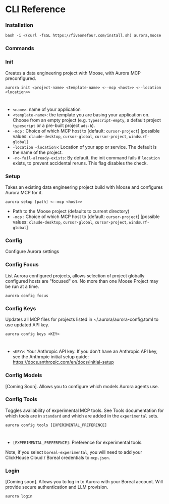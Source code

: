 # CLI Reference

### Installation

```
bash -i <(curl -fsSL https://fiveonefour.com/install.sh) aurora,moose
```

### Commands

### Init

Creates a data engineering project with Moose, with Aurora MCP preconfigured.

```
aurora init <project-name> <template-name> <--mcp <host>> <--location <location>> 
```
#
- `<name>`: name of your application
- `<template-name>`: the template you are basing your application on. Choose from an empty project (e.g. `typescript-empty`, a default project `typescript` or a pre-built project `ads-b`).
- `-mcp` <host>: Choice of which MCP host to [default: `cursor-project`] [possible values: `claude-desktop`, `cursor-global`, `cursor-project`, `windsurf-global`]
- `-location <location>`: Location of your app or service. The default is the name of the project.
- `-no-fail-already-exists`: By default, the init command fails if `location` exists, to prevent accidental reruns. This flag disables the check.

### Setup

Takes an existing data engineering project build with Moose and configures Aurora MCP for it.

```
aurora setup [path] <--mcp <host>>
```

- Path to the Moose project (defaults to current directory)
- `-mcp` <host>: Choice of which MCP host to [default: `cursor-project`] [possible values: `claude-desktop`, `cursor-global`, `cursor-project`, `windsurf-global`]

### Config

Configure Aurora settings

### Config Focus

List Aurora configured projects, allows selection of project globally configured hosts are "focused" on. No more than one Moose Project may be run at a time.

```
aurora config focus
```

### Config Keys

Updates all MCP files for projects listed in ~/.aurora/aurora-config.toml to use updated API key.

```
aurora config keys <KEY>
```
#

- `<KEY>`: Your Anthropic API key. If you don't have an Anthropic API key, see the Anthropic initial setup guide: https://docs.anthropic.com/en/docs/initial-setup

### Config Models

[Coming Soon]. Allows you to configure which models Aurora agents use.

### Config Tools

Toggles availability of experimental MCP tools. See Tools documentation for which tools are in `standard` and which are added in the `experimental` sets.

```
aurora config tools [EXPERIMENTAL_PREFERENCE]
```
# 
- `[EXPERIMENTAL_PREFERENCE]`: Preference for experimental tools. 

Note, if you select `boreal-experimental`, you will need to add your ClickHouse Cloud / Boreal credentials to `mcp.json`.

### Login

[Coming soon]. Allows you to log in to Aurora with your Boreal account. Will provide secure authentication and LLM provision.

```
aurora login
```

